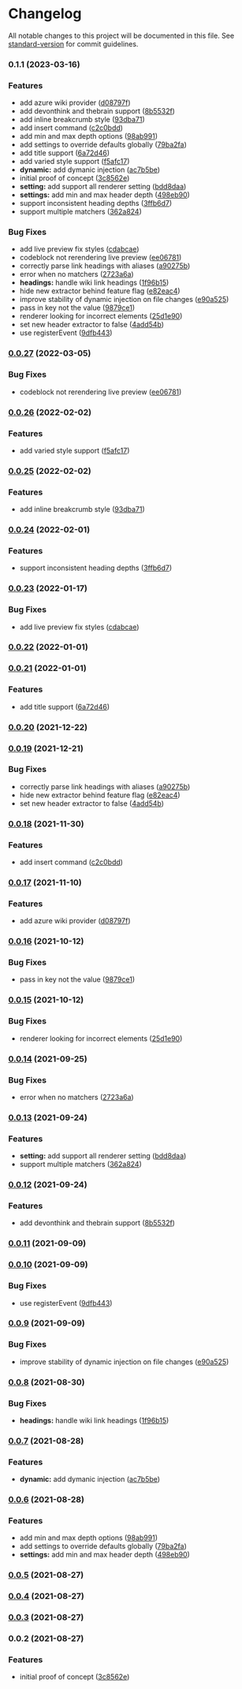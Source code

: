 # Changelog

All notable changes to this project will be documented in this file. See [standard-version](https://github.com/conventional-changelog/standard-version) for commit guidelines.

### 0.1.1 (2023-03-16)


### Features

* add azure wiki provider ([d08797f](https://github.com/shamsan/obsidian-plugin-dynamic-toc/commit/d08797f9594761aa2e2a173e541814f5f764dca5))
* add devonthink and thebrain support ([8b5532f](https://github.com/shamsan/obsidian-plugin-dynamic-toc/commit/8b5532f9e9558f403bf6af1b1254b731df6579e0))
* add inline breakcrumb style ([93dba71](https://github.com/shamsan/obsidian-plugin-dynamic-toc/commit/93dba71dcfad10bde5924ebf45f6e11b183a3691))
* add insert command ([c2c0bdd](https://github.com/shamsan/obsidian-plugin-dynamic-toc/commit/c2c0bdd48ca6286bb48e478f8c6cc04fc43be741))
* add min and max depth options ([98ab991](https://github.com/shamsan/obsidian-plugin-dynamic-toc/commit/98ab9916052c625ba6fd9e0e2f1563173c8c7a19))
* add settings to override defaults globally ([79ba2fa](https://github.com/shamsan/obsidian-plugin-dynamic-toc/commit/79ba2fa97c6432930a9125fde1ca3341150796ee))
* add title support ([6a72d46](https://github.com/shamsan/obsidian-plugin-dynamic-toc/commit/6a72d46b07656d8bbbf559df14469b8fe96bd524))
* add varied style support ([f5afc17](https://github.com/shamsan/obsidian-plugin-dynamic-toc/commit/f5afc1731e837568f6978b1cf9cf15b762cd95f5))
* **dynamic:** add dymanic injection ([ac7b5be](https://github.com/shamsan/obsidian-plugin-dynamic-toc/commit/ac7b5be3c432ed1b5b69bded6aefcdcb94b8f3b5))
* initial proof of concept ([3c8562e](https://github.com/shamsan/obsidian-plugin-dynamic-toc/commit/3c8562e5acac9afcff5fcf8fabe84ed27f8290b9))
* **setting:** add support all renderer setting ([bdd8daa](https://github.com/shamsan/obsidian-plugin-dynamic-toc/commit/bdd8daa89a33f3aaa19bd733a408f65a61790b03))
* **settings:** add min and max header depth ([498eb90](https://github.com/shamsan/obsidian-plugin-dynamic-toc/commit/498eb90e39aee244e18351c11bea443bffe60e5c))
* support inconsistent heading depths ([3ffb6d7](https://github.com/shamsan/obsidian-plugin-dynamic-toc/commit/3ffb6d70281b461527f9d0c6c30754efd65f7638))
* support multiple matchers ([362a824](https://github.com/shamsan/obsidian-plugin-dynamic-toc/commit/362a8246b6799c39f22ddeab0dac10199f9e2cf1))


### Bug Fixes

* add live preview fix styles ([cdabcae](https://github.com/shamsan/obsidian-plugin-dynamic-toc/commit/cdabcaee8ef77fad74ffb1f3e20352f28083fbb6))
* codeblock not rerendering live preview ([ee06781](https://github.com/shamsan/obsidian-plugin-dynamic-toc/commit/ee067813482eca2f6b962a913d4f7ff255c33560))
* correctly parse link headings with aliases ([a90275b](https://github.com/shamsan/obsidian-plugin-dynamic-toc/commit/a90275b33a91c276fd34f0fc15d7eeb35b500568))
* error when no matchers ([2723a6a](https://github.com/shamsan/obsidian-plugin-dynamic-toc/commit/2723a6a9484d3b758bd7074536cf9ab9d3617b54))
* **headings:** handle wiki link headings ([1f96b15](https://github.com/shamsan/obsidian-plugin-dynamic-toc/commit/1f96b15e75b6d51f1ca8f66ba229035aeb781d74))
* hide new extractor behind feature flag ([e82eac4](https://github.com/shamsan/obsidian-plugin-dynamic-toc/commit/e82eac4e23ff1898dbf555fa8524b64bde502d00))
* improve stability of dynamic injection on file changes ([e90a525](https://github.com/shamsan/obsidian-plugin-dynamic-toc/commit/e90a525c7d0b5358183b408b72c9540f3286304a))
* pass in key not the value ([9879ce1](https://github.com/shamsan/obsidian-plugin-dynamic-toc/commit/9879ce1426a60f6565b11da252a77276fdd6c6bc))
* renderer looking for incorrect elements ([25d1e90](https://github.com/shamsan/obsidian-plugin-dynamic-toc/commit/25d1e905e822d2ef56da7e65c5a7b05f92646cdf))
* set new header extractor to false ([4add54b](https://github.com/shamsan/obsidian-plugin-dynamic-toc/commit/4add54b1e8ada2835f246636f7ba1f20842a7ba5))
* use registerEvent ([9dfb443](https://github.com/shamsan/obsidian-plugin-dynamic-toc/commit/9dfb443b00f18254e350bf9a368d746ad13e15ec))

### [0.0.27](https://github.com/Aidurber/obsidian-plugin-dynamic-toc/compare/0.0.26...0.0.27) (2022-03-05)


### Bug Fixes

* codeblock not rerendering live preview ([ee06781](https://github.com/Aidurber/obsidian-plugin-dynamic-toc/commit/ee067813482eca2f6b962a913d4f7ff255c33560))

### [0.0.26](https://github.com/Aidurber/obsidian-plugin-dynamic-toc/compare/0.0.25...0.0.26) (2022-02-02)


### Features

* add varied style support ([f5afc17](https://github.com/Aidurber/obsidian-plugin-dynamic-toc/commit/f5afc1731e837568f6978b1cf9cf15b762cd95f5))

### [0.0.25](https://github.com/Aidurber/obsidian-plugin-dynamic-toc/compare/0.0.24...0.0.25) (2022-02-02)


### Features

* add inline breakcrumb style ([93dba71](https://github.com/Aidurber/obsidian-plugin-dynamic-toc/commit/93dba71dcfad10bde5924ebf45f6e11b183a3691))

### [0.0.24](https://github.com/Aidurber/obsidian-plugin-dynamic-toc/compare/0.0.23...0.0.24) (2022-02-01)


### Features

* support inconsistent heading depths ([3ffb6d7](https://github.com/Aidurber/obsidian-plugin-dynamic-toc/commit/3ffb6d70281b461527f9d0c6c30754efd65f7638))

### [0.0.23](https://github.com/Aidurber/obsidian-plugin-dynamic-toc/compare/0.0.22...0.0.23) (2022-01-17)


### Bug Fixes

* add live preview fix styles ([cdabcae](https://github.com/Aidurber/obsidian-plugin-dynamic-toc/commit/cdabcaee8ef77fad74ffb1f3e20352f28083fbb6))

### [0.0.22](https://github.com/Aidurber/obsidian-plugin-dynamic-toc/compare/0.0.21...0.0.22) (2022-01-01)

### [0.0.21](https://github.com/Aidurber/obsidian-plugin-dynamic-toc/compare/0.0.20...0.0.21) (2022-01-01)


### Features

* add title support ([6a72d46](https://github.com/Aidurber/obsidian-plugin-dynamic-toc/commit/6a72d46b07656d8bbbf559df14469b8fe96bd524))

### [0.0.20](https://github.com/Aidurber/obsidian-plugin-dynamic-toc/compare/0.0.19...0.0.20) (2021-12-22)

### [0.0.19](https://github.com/Aidurber/obsidian-plugin-dynamic-toc/compare/0.0.18...0.0.19) (2021-12-21)


### Bug Fixes

* correctly parse link headings with aliases ([a90275b](https://github.com/Aidurber/obsidian-plugin-dynamic-toc/commit/a90275b33a91c276fd34f0fc15d7eeb35b500568))
* hide new extractor behind feature flag ([e82eac4](https://github.com/Aidurber/obsidian-plugin-dynamic-toc/commit/e82eac4e23ff1898dbf555fa8524b64bde502d00))
* set new header extractor to false ([4add54b](https://github.com/Aidurber/obsidian-plugin-dynamic-toc/commit/4add54b1e8ada2835f246636f7ba1f20842a7ba5))

### [0.0.18](https://github.com/Aidurber/obsidian-plugin-dynamic-toc/compare/0.0.17...0.0.18) (2021-11-30)


### Features

* add insert command ([c2c0bdd](https://github.com/Aidurber/obsidian-plugin-dynamic-toc/commit/c2c0bdd48ca6286bb48e478f8c6cc04fc43be741))

### [0.0.17](https://github.com/Aidurber/obsidian-plugin-dynamic-toc/compare/0.0.16...0.0.17) (2021-11-10)


### Features

* add azure wiki provider ([d08797f](https://github.com/Aidurber/obsidian-plugin-dynamic-toc/commit/d08797f9594761aa2e2a173e541814f5f764dca5))

### [0.0.16](https://github.com/Aidurber/obsidian-plugin-dynamic-toc/compare/0.0.15...0.0.16) (2021-10-12)


### Bug Fixes

* pass in key not the value ([9879ce1](https://github.com/Aidurber/obsidian-plugin-dynamic-toc/commit/9879ce1426a60f6565b11da252a77276fdd6c6bc))

### [0.0.15](https://github.com/Aidurber/obsidian-plugin-dynamic-toc/compare/0.0.14...0.0.15) (2021-10-12)


### Bug Fixes

* renderer looking for incorrect elements ([25d1e90](https://github.com/Aidurber/obsidian-plugin-dynamic-toc/commit/25d1e905e822d2ef56da7e65c5a7b05f92646cdf))

### [0.0.14](https://github.com/Aidurber/obsidian-plugin-dynamic-toc/compare/0.0.13...0.0.14) (2021-09-25)


### Bug Fixes

* error when no matchers ([2723a6a](https://github.com/Aidurber/obsidian-plugin-dynamic-toc/commit/2723a6a9484d3b758bd7074536cf9ab9d3617b54))

### [0.0.13](https://github.com/Aidurber/obsidian-plugin-dynamic-toc/compare/0.0.12...0.0.13) (2021-09-24)


### Features

* **setting:** add support all renderer setting ([bdd8daa](https://github.com/Aidurber/obsidian-plugin-dynamic-toc/commit/bdd8daa89a33f3aaa19bd733a408f65a61790b03))
* support multiple matchers ([362a824](https://github.com/Aidurber/obsidian-plugin-dynamic-toc/commit/362a8246b6799c39f22ddeab0dac10199f9e2cf1))

### [0.0.12](https://github.com/Aidurber/obsidian-plugin-dynamic-toc/compare/0.0.11...0.0.12) (2021-09-24)


### Features

* add devonthink and thebrain support ([8b5532f](https://github.com/Aidurber/obsidian-plugin-dynamic-toc/commit/8b5532f9e9558f403bf6af1b1254b731df6579e0))

### [0.0.11](https://github.com/Aidurber/obsidian-plugin-dynamic-toc/compare/0.0.10...0.0.11) (2021-09-09)

### [0.0.10](https://github.com/Aidurber/obsidian-plugin-dynamic-toc/compare/0.0.9...0.0.10) (2021-09-09)


### Bug Fixes

* use registerEvent ([9dfb443](https://github.com/Aidurber/obsidian-plugin-dynamic-toc/commit/9dfb443b00f18254e350bf9a368d746ad13e15ec))

### [0.0.9](https://github.com/Aidurber/obsidian-plugin-dynamic-toc/compare/0.0.8...0.0.9) (2021-09-09)


### Bug Fixes

* improve stability of dynamic injection on file changes ([e90a525](https://github.com/Aidurber/obsidian-plugin-dynamic-toc/commit/e90a525c7d0b5358183b408b72c9540f3286304a))

### [0.0.8](https://github.com/Aidurber/obsidian-plugin-dynamic-toc/compare/0.0.7...0.0.8) (2021-08-30)


### Bug Fixes

* **headings:** handle wiki link headings ([1f96b15](https://github.com/Aidurber/obsidian-plugin-dynamic-toc/commit/1f96b15e75b6d51f1ca8f66ba229035aeb781d74))

### [0.0.7](https://github.com/Aidurber/obsidian-plugin-dynamic-toc/compare/0.0.6...0.0.7) (2021-08-28)


### Features

* **dynamic:** add dymanic injection ([ac7b5be](https://github.com/Aidurber/obsidian-plugin-dynamic-toc/commit/ac7b5be3c432ed1b5b69bded6aefcdcb94b8f3b5))

### [0.0.6](https://github.com/Aidurber/obsidian-plugin-dynamic-toc/compare/0.0.5...0.0.6) (2021-08-28)


### Features

* add min and max depth options ([98ab991](https://github.com/Aidurber/obsidian-plugin-dynamic-toc/commit/98ab9916052c625ba6fd9e0e2f1563173c8c7a19))
* add settings to override defaults globally ([79ba2fa](https://github.com/Aidurber/obsidian-plugin-dynamic-toc/commit/79ba2fa97c6432930a9125fde1ca3341150796ee))
* **settings:** add min and max header depth ([498eb90](https://github.com/Aidurber/obsidian-plugin-dynamic-toc/commit/498eb90e39aee244e18351c11bea443bffe60e5c))

### [0.0.5](https://github.com/Aidurber/obsidian-plugin-dynamic-toc/compare/0.0.4...0.0.5) (2021-08-27)

### [0.0.4](https://github.com/Aidurber/obsidian-plugin-dynamic-toc/compare/0.0.3...0.0.4) (2021-08-27)

### [0.0.3](https://github.com/Aidurber/obsidian-plugin-dynamic-toc/compare/0.0.2...0.0.3) (2021-08-27)

### 0.0.2 (2021-08-27)


### Features

* initial proof of concept ([3c8562e](https://github.com/Aidurber/obsidian-plugin-dynamic-toc/commit/3c8562e5acac9afcff5fcf8fabe84ed27f8290b9))
